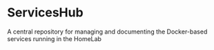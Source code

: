 # ServicesHub
A central repository for managing and documenting the Docker-based services running in the HomeLab
